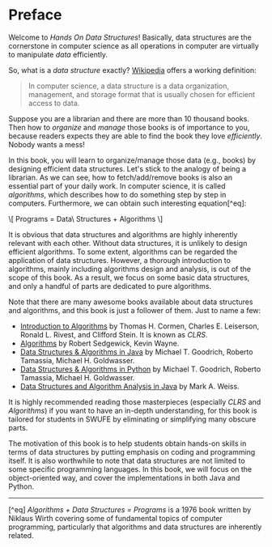 # Preface
Welcome to *Hands On Data Structures*! Basically, data structures are the cornerstone in computer science as all operations in computer are virtually to manipulate *data* efficiently.

So, what is a *data structure* exactly? [Wikipedia](https://en.wikipedia.org/wiki/Data_structure) offers a working definition:

> In computer science, a data structure is a data organization, management, and storage format that is usually chosen for efficient access to data.

Suppose you are a librarian and there are more than 10 thousand books. Then how to *organize* and *manage* those books is of importance to you, because readers expects they are able to find the book they love *efficiently*. Nobody wants a mess!

In this book, you will learn to organize/manage those data (e.g., books) by designing efficient data structures. Let's stick to the analogy of being a librarian. As we can see, how to fetch/add/remove books is also an essential part of your daily work. In computer science, it is called *algorithms*, which describes how to do something step by step in computers. Furthermore, we can obtain such interesting equation[^eq]:

\\[ Programs = Data\ Structures + Algorithms \\]

It is obvious that data structures and algorithms are highly inherently relevant with each other. Without data structures, it is unlikely to design efficient algorithms. To some extent, algorithms can be regarded the application of data structures. However, a thorough introduction to algorithms, mainly including algorithms design and analysis, is out of the scope of this book. As a result, we focus on some basic data structures, and only a handful of parts are dedicated to pure algorithms.

Note that there are many awesome books available about data structures and algorithms, and this book is just a follower of them. Just to name a few:

- [Introduction to Algorithms](https://book.douban.com/subject/3904676/) by Thomas H. Cormen, Charles E. Leiserson, Ronald L. Rivest, and Clifford Stein. It is known as *CLRS*.
- [Algorithms](https://book.douban.com/subject/4854123/) by Robert Sedgewick, Kevin Wayne.
- [Data Structures & Algorithms in Java](https://book.douban.com/subject/24773502/) by Michael T. Goodrich, Roberto Tamassia, Michael H. Goldwasser.
- [Data Structures & Algorithms in Python](https://book.douban.com/subject/10607365/) by Michael T. Goodrich, Roberto Tamassia, Michael H. Goldwasser.
- [Data Structures and Algorithm Analysis in Java](https://book.douban.com/subject/10530466/) by Mark A. Weiss.

It is highly recommended reading those masterpieces (especially *CLRS* and *Algorithms*) if you want to have an in-depth understanding, for this book is tailored for students in SWUFE by eliminating or simplifying many obscure parts.

The motivation of this book is to help students obtain hands-on skills in terms of data structures by putting emphasis on coding and programming itself. It is also worthwhile to note that data structures are not limited to some specific programming languages. In this book, we will focus on the object-oriented way, and cover the implementations in both Java and Python.

---

[^eq] *Algorithms + Data Structures = Programs* is a 1976 book written by Niklaus Wirth covering some of fundamental topics of computer programming, particularly that algorithms and data structures are inherently related.